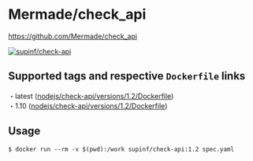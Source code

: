 # Mermade/check_api

https://github.com/Mermade/check_api

[![supinf/check-api](http://dockeri.co/image/supinf/check-api)](https://hub.docker.com/r/supinf/check-api)

## Supported tags and respective `Dockerfile` links

・latest ([nodejs/check-api/versions/1.2/Dockerfile](https://github.com/supinf/dockerized-tools/blob/master/nodejs/check-api/versions/1.2/Dockerfile))  
・1.10 ([nodejs/check-api/versions/1.2/Dockerfile](https://github.com/supinf/dockerized-tools/blob/master/nodejs/check-api/versions/1.2/Dockerfile))  

## Usage

```
$ docker run --rm -v $(pwd):/work supinf/check-api:1.2 spec.yaml
```
